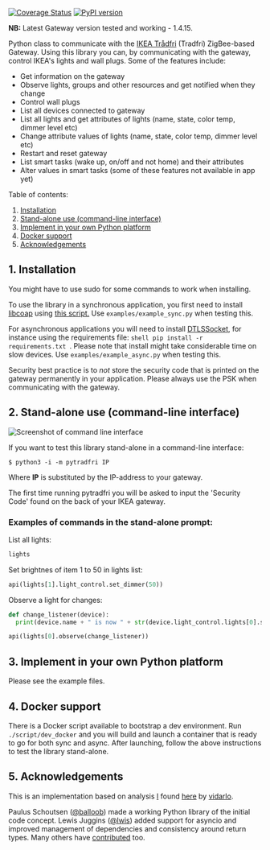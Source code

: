 [![Coverage Status](https://coveralls.io/repos/github/ggravlingen/pytradfri/badge.svg?branch=master)](https://coveralls.io/github/ggravlingen/pytradfri?branch=master)
[![PyPI version](https://badge.fury.io/py/pytradfri.svg)](https://badge.fury.io/py/pytradfri)

**NB:** Latest Gateway version tested and working - 1.4.15.

Python class to communicate with the [IKEA Trådfri](http://www.ikea.com/us/en/catalog/products/00337813/) (Tradfri) ZigBee-based Gateway. Using this library you can, by communicating with the gateway, control IKEA's lights and wall plugs. Some of the features include:

- Get information on the gateway
- Observe lights, groups and other resources and get notified when they change
- Control wall plugs
- List all devices connected to gateway
- List all lights and get attributes of lights (name, state, color temp, dimmer level etc)
- Change attribute values of lights (name, state, color temp, dimmer level etc)
- Restart and reset gateway
- List smart tasks (wake up, on/off and not home) and their attributes
- Alter values in smart tasks (some of these features not available in app yet)

Table of contents:

1. [Installation](#1-installation)
2. [Stand-alone use (command-line interface)](#2-stand-alone-use-command-line-interface)
3. [Implement in your own Python platform](#3-implement-in-your-own-python-platform)
4. [Docker support](#4-docker-support)
5. [Acknowledgements](#5-acknowledgements)

## 1. Installation
You might have to use sudo for some commands to work when installing.

To use the library in a synchronous application, you first need to install [libcoap](https://github.com/obgm/libcoap) using [this script.](script/install-coap-client.sh) Use ```examples/example_sync.py``` when testing this.

For asynchronous applications you will need to install [DTLSSocket](https://pypi.python.org/pypi/DTLSSocket), for instance using the requirements file: ```shell pip install -r requirements.txt ```. Please note that install might take considerable time on slow devices. Use ```examples/example_async.py``` when testing this.

Security best practice is to *not* store the security code that is printed on the gateway permanently in your application. Please always use the PSK when communicating with the gateway.

## 2. Stand-alone use (command-line interface)
![Screenshot of command line interface](./docs/pytradfri_cli.png)

If you want to test this library stand-alone in a command-line interface:

```shell
$ python3 -i -m pytradfri IP
```
Where **IP** is substituted by the IP-address to your gateway.

The first time running pytradfri you will be asked to input the 'Security Code' found on the back of your IKEA gateway.

### Examples of commands in the stand-alone prompt:

List all lights:

```python
lights
```

Set brightnes of item 1 to 50 in lights list:

```python
api(lights[1].light_control.set_dimmer(50))
```

Observe a light for changes:

```python
def change_listener(device):
  print(device.name + " is now " + str(device.light_control.lights[0].state))

api(lights[0].observe(change_listener))
```

## 3. Implement in your own Python platform
Please see the example files.

## 4. Docker support

There is a Docker script available to bootstrap a dev environment. Run `./script/dev_docker` and you will build and launch a container that is ready to go for both sync and async. After launching, follow the above instructions to test the library stand-alone.

## 5. Acknowledgements
This is an implementation based on analysis [I](https://github.com/ggravlingen/) found [here](https://bitsex.net/software/2017/coap-endpoints-on-ikea-tradfri/) by [vidarlo](https://bitsex.net/).

Paulus Schoutsen ([@balloob](https://github.com/balloob)) made a working Python library of the initial code concept. Lewis Juggins ([@lwis](https://github.com/lwis)) added support for asyncio and improved management of dependencies and consistency around return types. Many others have [contributed](https://github.com/ggravlingen/pytradfri/graphs/contributors) too.
